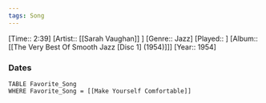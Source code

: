 ```yaml
---
tags: Song  
---
```

[Time:: 2:39]
[Artist:: [[Sarah Vaughan]] ]
[Genre:: Jazz]
[Played:: ]
[Album:: [[The Very Best Of Smooth Jazz [Disc 1] (1954)]]]
[Year:: 1954]
### Dates
````dataview
TABLE Favorite_Song
WHERE Favorite_Song = [[Make Yourself Comfortable]]
````